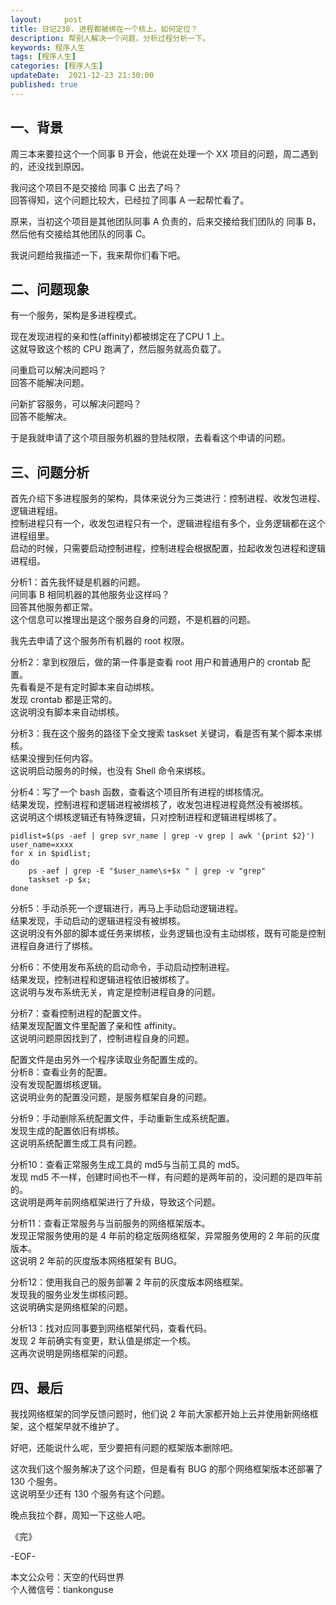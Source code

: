```yaml
---   
layout:     post  
title: 日记238. 进程都被绑在一个核上，如何定位？  
description: 帮别人解决一个问题，分析过程分析一下。       
keywords: 程序人生  
tags: [程序人生]    
categories: [程序人生]  
updateDate:  2021-12-23 21:30:00  
published: true  
---  
```



## 一、背景  


周三本来要拉这个一个同事 B 开会，他说在处理一个 XX 项目的问题，周二遇到的，还没找到原因。  


我问这个项目不是交接给 同事 C 出去了吗？  
回答得知，这个问题比较大，已经拉了同事 A 一起帮忙看了。  


原来，当初这个项目是其他团队同事 A 负责的，后来交接给我们团队的 同事 B，然后他有交接给其他团队的同事 C。  


我说问题给我描述一下，我来帮你们看下吧。  


## 二、问题现象


有一个服务，架构是多进程模式。  


现在发现进程的亲和性(affinity)都被绑定在了CPU 1 上。  
这就导致这个核的 CPU 跑满了，然后服务就高负载了。  


问重启可以解决问题吗？  
回答不能解决问题。  


问新扩容服务，可以解决问题吗？  
回答不能解决。  


于是我就申请了这个项目服务机器的登陆权限，去看看这个申请的问题。  


## 三、问题分析


首先介绍下多进程服务的架构，具体来说分为三类进行：控制进程、收发包进程、逻辑进程组。  
控制进程只有一个，收发包进程只有一个，逻辑进程组有多个，业务逻辑都在这个进程组里。  
启动的时候，只需要启动控制进程，控制进程会根据配置，拉起收发包进程和逻辑进程组。  


分析1：首先我怀疑是机器的问题。   
问同事 B 相同机器的其他服务业这样吗？  
回答其他服务都正常。  
这个信息可以推理出是这个服务自身的问题，不是机器的问题。  



我先去申请了这个服务所有机器的 root 权限。  


分析2：拿到权限后，做的第一件事是查看 root 用户和普通用户的 crontab 配置。  
先看看是不是有定时脚本来自动绑核。  
发现 crontab 都是正常的。  
这说明没有脚本来自动绑核。  


分析3：我在这个服务的路径下全文搜索 taskset 关键词，看是否有某个脚本来绑核。  
结果没搜到任何内容。  
这说明启动服务的时候，也没有 Shell 命令来绑核。  


分析4：写了一个 bash 函数，查看这个项目所有进程的绑核情况。  
结果发现，控制进程和逻辑进程被绑核了，收发包进程进程竟然没有被绑核。  
这说明这个绑核逻辑还有特殊逻辑，只对控制进程和逻辑进程绑核了。  


```
pidlist=$(ps -aef | grep svr_name | grep -v grep | awk '{print $2}')
user_name=xxxx
for x in $pidlist; 
do 
    ps -aef | grep -E "$user_name\s+$x " | grep -v "grep"
    taskset -p $x; 
done
```


分析5：手动杀死一个逻辑进行，再马上手动启动逻辑进程。  
结果发现，手动启动的逻辑进程没有被绑核。  
这说明没有外部的脚本或任务来绑核，业务逻辑也没有主动绑核，既有可能是控制进程自身进行了绑核。  



分析6：不使用发布系统的启动命令，手动启动控制进程。  
结果发现，控制进程和逻辑进程依旧被绑核了。  
这说明与发布系统无关，肯定是控制进程自身的问题。  


分析7：查看控制进程的配置文件。  
结果发现配置文件里配置了亲和性 affinity。  
这说明问题原因找到了，控制进程自身的问题。  


配置文件是由另外一个程序读取业务配置生成的。  
分析8：查看业务的配置。  
没有发现配置绑核逻辑。  
这说明业务的配置没问题，是服务框架自身的问题。  



分析9：手动删除系统配置文件，手动重新生成系统配置。  
发现生成的配置依旧有绑核。  
这说明系统配置生成工具有问题。  



分析10：查看正常服务生成工具的 md5与当前工具的 md5。  
发现 md5 不一样，创建时间也不一样，有问题的是两年前的，没问题的是四年前的。  
这说明是两年前网络框架进行了升级，导致这个问题。  


分析11：查看正常服务与当前服务的网络框架版本。  
发现正常服务使用的是 4 年前的稳定版网络框架，异常服务使用的 2 年前的灰度版本。  
这说明 2 年前的灰度版本网络框架有 BUG。  


分析12：使用我自己的服务部署 2 年前的灰度版本网络框架。  
发现我的服务业发生绑核问题。  
这说明确实是网络框架的问题。  


分析13：找对应同事要到网络框架代码，查看代码。  
发现 2 年前确实有变更，默认值是绑定一个核。  
这再次说明是网络框架的问题。  


## 四、最后  


我找网络框架的同学反馈问题时，他们说 2 年前大家都开始上云并使用新网络框架，这个框架早就不维护了。  


好吧，还能说什么呢，至少要把有问题的框架版本删除吧。  


这次我们这个服务解决了这个问题，但是看有 BUG 的那个网络框架版本还部署了 130 个服务。  
这说明至少还有 130 个服务有这个问题。  



晚点我拉个群，周知一下这些人吧。  



《完》  


-EOF-  



本文公众号：天空的代码世界  
个人微信号：tiankonguse  

